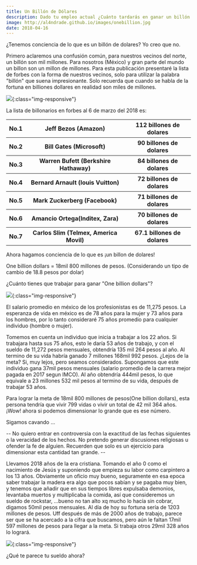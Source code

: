```yaml
---
title: Un Billón de Dólares
description: Dado tu empleo actual ¿Cuánto tardarás en ganar un billón de dolares?
image: http://al4ndrade.github.io/images/onebillion.jpg
date: 2018-04-16
---
```


<link rel="stylesheet" href="{{site.baseurl}}/css/blogposts.css">

¿Tenemos conciencia de lo que es un billón de dolares? Yo creo que no. 

Primero aclaremos una confusión común, para nuestros vecinos del norte, un billón son mil millones. Para nosotros (México) y gran parte del mundo un billon son un millon de millones. Para esta publicación presentaré la lista de forbes con la forma de nuestros vecinos, solo para utilizar la palabra "billón" que suena impresionante. Solo recuerda que cuando se habla de la fortuna en billiones dollares en realidad son miles de millones.

![]({{site.baseurl}}/images/pagando.jpg){:class="img-responsive"}

La lista de billonarios en forbes al 6 de marzo del 2018 es:
<table>
<tr>
	<th>No.1</th><th>Jeff Bezos (Amazon)</th><th>112 billones de dolares</th>
</tr>
<tr>
	<th>No.2</th><th>Bill Gates (Microsoft)</th><th>90 billones de dolares</th>
</tr>
<tr>
	<th>No.3</th><th>Warren Bufett (Berkshire Hathaway)</th><th>84 billones de dolares</th>
</tr>
<tr>
	<th>No.4</th><th>Bernard Arnault (louis Vuitton)</th><th>72 billones de dolares</th>
</tr>
<tr>
	<th>No.5</th><th>Mark Zuckerberg (Facebook)</th><th>71 billones de dolares</th>
</tr>
<tr>
	<th>No.6</th><th>Amancio Ortega(Inditex, Zara)</th><th>70 billones de dolares</th>
</tr>
<tr>
	<th>No.7</th><th>Carlos Slim (Telmex, America Movil)</th><th>67.1 billones de dolares</th>
</tr>		
</table>
Ahora hagamos conciencia de lo que es ¡un billon de dolares!

One billion dollars = 18mil 800 millones de pesos. (Considerando un tipo de cambio de 18.8 pesos por dolar)

¿Cuánto tienes que trabajar para ganar "One billion dollars"?

![]({{site.baseurl}}/images/alotofbillions.jpg){:class="img-responsive"}

El salario promedio en méxico de los profesionistas es de 11,275 pesos.
La esperanza de vida en méxico es de 78 años para la mujer y 73 años para los hombres, por lo tanto consideraré 75 años promedio para cualquier individuo (hombre o mujer).

Tomemos en cuenta un individuo que inicia a trabajar a los 22 años. Si trabajara hasta sus 75 años, esto le daría 53 años de trabajo, y con el sueldo de 11,272 pesos mensuales, obtendría 135 mil 264 pesos al año. Al termino de su vida habría ganado 7 millones 168mil 992 pesos.
¿Lejos de la meta? Si, muy lejos, pero seamos considerados. Supongamos que este individuo gana 37mil pesos mensuales (salario promedio de la carrera mejor pagada en 2017 segun IMCO).
Al año obtendría 444mil pesos, lo que equivale a 23 millones 532 mil pesos al termino de su vida, después de trabajar 53 años.

Para lograr la meta de 18mil 800 millones de pesos(One billion dollars), esta persona tendría que vivir 799 vidas o vivir un total de 42 mil 364 años. ¡Wow! ahora si podemos dimensionar lo grande que es ese número.

Sigamos cavando ...

-- No quiero entrar en controversia con la exactitud de las fechas siguientes o la veracidad de los hechos.  No pretendo generar discusiones religiosas u ofender la fe de alguien. Recuerden que solo es un ejercicio para dimensionar esta cantidad tan grande. -- 

Llevamos 2018 años de la era cristiana.  Tomando el año 0 como el nacimiento de Jesús y suponiendo que empieza su labor como carpintero a los 13 años. Obviamente un oficio muy bueno, seguramente en esa epoca saber trabajar la madera era algo que pocos sabían y se pagaba muy bien, y tenemos que añadir que en sus tiempos libres expulsaba demonios, levantaba muertos y multiplicaba la comida, así que consideremos un sueldo de rockstar, ...bueno no tan alto xq mucho lo hacía sin cobrar, digamos 50mil pesos mensuales. Al día de hoy su fortuna sería de 1203 millones de pesos. Uff después de más de 2000 años de trabajo,  parece ser que se ha acercado a la cifra que buscamos, pero aún le faltan 17mil 597 millones de pesos para llegar a la meta. Si trabaja otros 29mil 328 años lo logrará. 

![]({{site.baseurl}}/images/carpintero.jpg){:class="img-responsive"}

¿Qué te parece tu sueldo ahora?


